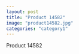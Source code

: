 ```yaml
---
layout: post
title: "Product 14582"
image: "product14582.jpg"
categories: "category1"
---
```

Product 14582
